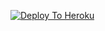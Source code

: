
[![Deploy To Heroku](https://www.herokucdn.com/deploy/button.svg)](https://heroku.com/deploy?template=https://heroku.com/deploy?template=https://github.com/DARKENHAKC/DARKENHAKC/tree/main/)
